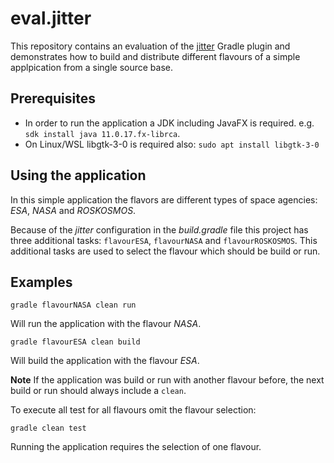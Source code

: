 # eval.jitter

This repository contains an evaluation of the [jitter](https://github.com/mictaege/jitter-plugin) Gradle plugin and demonstrates how to build and distribute different flavours of a simple applpication from a single source base.

## Prerequisites

- In order to run the application a JDK including JavaFX is required. e.g. `sdk install java 11.0.17.fx-librca`.
- On Linux/WSL libgtk-3-0 is required also: `sudo apt install libgtk-3-0`

## Using the application

In this simple application the flavors are different types of space agencies: _ESA_, _NASA_ and _ROSKOSMOS_.

Because of the _jitter_ configuration in the _build.gradle_ file this project has three additional tasks: ```flavourESA```, ```flavourNASA``` and ```flavourROSKOSMOS```. This additional tasks are used to select the flavour which should be build or run.

## Examples

```Shell
gradle flavourNASA clean run
```

Will run the application with the flavour _NASA_.

```Shell
gradle flavourESA clean build
```

Will build the application with the flavour _ESA_.

**Note** If the application was build or run with another flavour before, the next build or run should always include a ```clean```.

To execute all test for all flavours omit the flavour selection:

```Shell
gradle clean test
```

Running the application requires the selection of one flavour.
